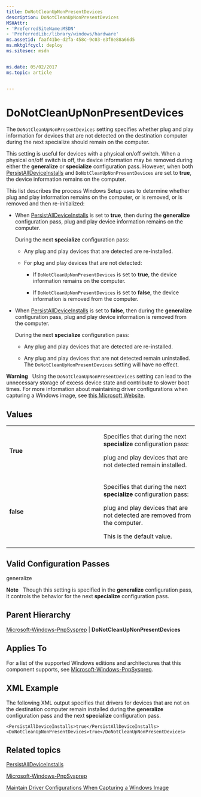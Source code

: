 ```yaml
---
title: DoNotCleanUpNonPresentDevices
description: DoNotCleanUpNonPresentDevices
MSHAttr:
- 'PreferredSiteName:MSDN'
- 'PreferredLib:/library/windows/hardware'
ms.assetid: faaf41be-d2fa-458c-9c03-e3f8e88a66d5
ms.mktglfcycl: deploy
ms.sitesec: msdn


ms.date: 05/02/2017
ms.topic: article


---
```


# DoNotCleanUpNonPresentDevices


The `DoNotCleanUpNonPresentDevices` setting specifies whether plug and play information for devices that are not detected on the destination computer during the next specialize should remain on the computer.

This setting is useful for devices with a physical on/off switch. When a physical on/off switch is off, the device information may be removed during either the **generalize** or **specialize** configuration pass. However, when both [PersistAllDeviceInstalls](microsoft-windows-pnpsysprep-persistalldeviceinstalls.md) and `DoNotCleanUpNonPresentDevices` are set to **true**, the device information remains on the computer.

This list describes the process Windows Setup uses to determine whether plug and play information remains on the computer, or is removed, or is removed and then re-initialized:

-   When [PersistAllDeviceInstalls](microsoft-windows-pnpsysprep-persistalldeviceinstalls.md) is set to **true**, then during the **generalize** configuration pass, plug and play device information remains on the computer.

    During the next **specialize** configuration pass:

    -   Any plug and play devices that are detected are re-installed.

    -   For plug and play devices that are not detected:

        -   If `DoNotCleanUpNonPresentDevices` is set to **true**, the device information remains on the computer.

        -   If `DoNotCleanUpNonPresentDevices` is set to **false**, the device information is removed from the computer.

-   When [PersistAllDeviceInstalls](microsoft-windows-pnpsysprep-persistalldeviceinstalls.md) is set to **false**, then during the **generalize** configuration pass, plug and play device information is removed from the computer.

    During the next **specialize** configuration pass:

    -   Any plug and play devices that are detected are re-installed.

    -   Any plug and play devices that are not detected remain uninstalled. The `DoNotCleanUpNonPresentDevices` setting will have no effect.

**Warning**  
Using the `DoNotCleanUpNonPresentDevices` setting can lead to the unnecessary storage of excess device state and contribute to slower boot times. For more information about maintaining driver configurations when capturing a Windows image, see [this Microsoft Website](http://go.microsoft.com/fwlink/p/?linkid=184946).

 

## Values


<table>
<colgroup>
<col width="50%" />
<col width="50%" />
</colgroup>
<tbody>
<tr class="odd">
<td><p><strong>True</strong></p></td>
<td><p>Specifies that during the next <strong>specialize</strong> configuration pass:</p>
<p>plug and play devices that are not detected remain installed.</p></td>
</tr>
<tr class="even">
<td><p><strong>false</strong></p></td>
<td><p>Specifies that during the next <strong>specialize</strong> configuration pass:</p>
<p>plug and play devices that are not detected are removed from the computer.</p>
<p>This is the default value.</p></td>
</tr>
</tbody>
</table>

 

## Valid Configuration Passes


generalize

**Note**  
Though this setting is specified in the **generalize** configuration pass, it controls the behavior for the next **specialize** configuration pass.

 

## Parent Hierarchy


[Microsoft-Windows-PnpSysprep](microsoft-windows-pnpsysprep.md) | **DoNotCleanUpNonPresentDevices**

## Applies To


For a list of the supported Windows editions and architectures that this component supports, see [Microsoft-Windows-PnpSysprep](microsoft-windows-pnpsysprep.md).

## XML Example


The following XML output specifies that drivers for devices that are not on the destination computer remain installed during the **generalize** configuration pass and the next **specialize** configuration pass.

```
<PersistAllDeviceInstalls>true</PersistAllDeviceInstalls>
<DoNotCleanUpNonPresentDevices>true</DoNotCleanUpNonPresentDevices>
```

## Related topics


[PersistAllDeviceInstalls](microsoft-windows-pnpsysprep-persistalldeviceinstalls.md)

[Microsoft-Windows-PnpSysprep](microsoft-windows-pnpsysprep.md)

[Maintain Driver Configurations When Capturing a Windows Image](http://go.microsoft.com/fwlink/p/?linkid=184946)

 

 







